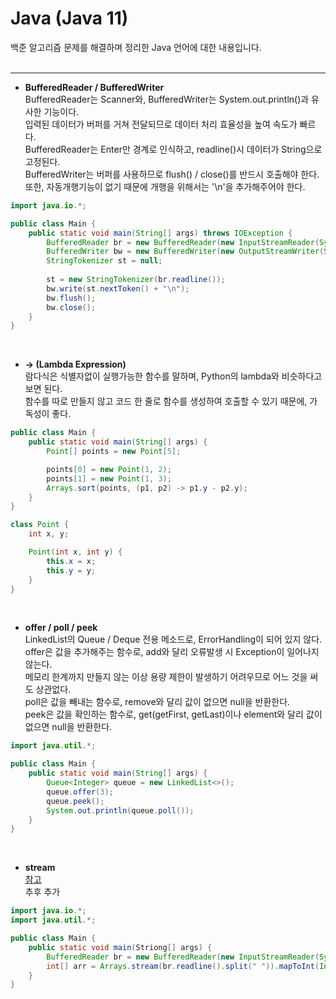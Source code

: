 # Java (Java 11)

백준 알고리즘 문제를 해결하며 정리한 Java 언어에 대한 내용입니다.
<br><br>

***
* **BufferedReader / BufferedWriter**  
BufferedReader는 Scanner와, BufferedWriter는 System.out.println()과 유사한 기능이다.  
입력된 데이터가 버퍼를 거쳐 전달되므로 데이터 처리 효율성을 높여 속도가 빠르다.  
BufferedReader는 Enter만 경계로 인식하고, readline()시 데이터가 String으로 고정된다.  
BufferedWriter는 버퍼를 사용하므로 flush() / close()를 반드시 호출해야 한다.  
또한, 자동개행기능이 없기 때문에 개행을 위해서는 '\n'을 추가해주어야 한다.

``` Java
import java.io.*;

public class Main {
    public static void main(String[] args) throws IOException {
        BufferedReader br = new BufferedReader(new InputStreamReader(System.in));
        BufferedWriter bw = new BufferedWriter(new OutputStreamWriter(System.out));
        StringTokenizer st = null;
        
        st = new StringTokenizer(br.readline());
        bw.write(st.nextToken() + "\n");
        bw.flush();
        bw.close();
    }
}
```
<br>

* **-> (Lambda Expression)**  
람다식은 식별자없이 실행가능한 함수를 말하며, Python의 lambda와 비슷하다고 보면 된다.  
함수를 따로 만들지 않고 코드 한 줄로 함수를 생성하여 호출할 수 있기 때문에, 가독성이 좋다.  

``` Java
public class Main {
    public static void main(String[] args) {
        Point[] points = new Point[5];

        points[0] = new Point(1, 2);
        points[1] = new Point(1, 3);
        Arrays.sort(points, (p1, p2) -> p1.y - p2.y);
    }
}

class Point {
    int x, y;

    Point(int x, int y) {
        this.x = x;
        this.y = y;
    }
}
```
<br>

* **offer / poll / peek**  
LinkedList의 Queue / Deque 전용 메소드로, ErrorHandling이 되어 있지 않다.  
offer은 값을 추가해주는 함수로, add와 달리 오류발생 시 Exception이 일어나지 않는다.  
메모리 한계까지 만들지 않는 이상 용량 제한이 발생하기 어려우므로 어느 것을 써도 상관없다.  
poll은 값을 빼내는 함수로, remove와 달리 값이 없으면 null을 반환한다.  
peek은 값을 확인하는 함수로, get(getFirst, getLast)이나 element와 달리 값이 없으면 null을 반환한다.  

``` Java
import java.util.*;

public class Main {
    public static void main(String[] args) {
        Queue<Integer> queue = new LinkedList<>();
        queue.offer(3);
        queue.peek();
        System.out.println(queue.poll());
    }
}
```
<br>

* **stream**  
[참고](https://futurecreator.github.io/2018/08/26/java-8-streams/)  
추후 추가    

``` Java
import java.io.*;
import java.util.*;

public class Main {
    public static void main(Striong[] args) {
        BufferedReader br = new BufferedReader(new InputStreamReader(System.in));
        int[] arr = Arrays.stream(br.readline().split(" ")).mapToInt(Integer::parseInt).sorted().toArray();
    }
}
```
<br>
